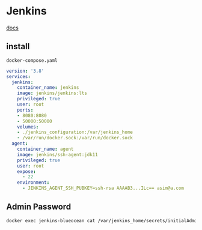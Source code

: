 # Jenkins
[docs](https://www.jenkins.io/doc/book/)


## install
`docker-compose.yaml`
```yaml
version: '3.8'
services:
  jenkins:
    container_name: jenkins
    image: jenkins/jenkins:lts
    privileged: true
    user: root
    ports:
    - 8080:8080
    - 50000:50000
    volumes:
    - ./jenkins_configuration:/var/jenkins_home
    - /var/run/docker.sock:/var/run/docker.sock
  agent:
    container_name: agent
    image: jenkins/ssh-agent:jdk11
    privileged: true
    user: root
    expose:
      - 22
    environment:
      - JENKINS_AGENT_SSH_PUBKEY=ssh-rsa AAAAB3...ILc== asim@a.com
```


## Admin Password
```bash
docker exec jenkins-blueocean cat /var/jenkins_home/secrets/initialAdminPassword
```
